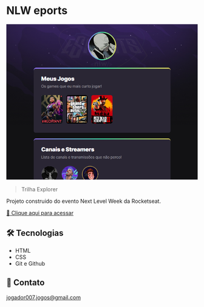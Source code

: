 # NLW eports 

![preview](./.github/preview.png)

> Trilha Explorer

Projeto construido do evento Next Level Week da Rocketseat.

[🔗 Clique aqui para acessar](https://Ev4nzr.github.io/NLW)

 ##  🛠 Tecnologias

 - HTML
 - CSS
 - Git e Github

 ## 🤍 Contato

 jogador007.jogos@gmail.com